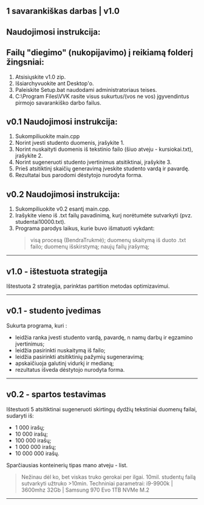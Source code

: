 ## 1 savarankiškas darbas | v1.0
## Naudojimosi instrukcija:

## Failų "diegimo" (nukopijavimo) į reikiamą folderį žingsniai:

1. Atsisiųskite v1.0 zip.
2. Išsiarchyvuokite ant Desktop'o.
3. Paleiskite Setup.bat naudodami administratoriaus teises.
4.  C:\Program Files\VVK rasite visus sukurtus/(vos ne vos) įgyvendintus pirmojo savarankiško darbo failus.

## v0.1 Naudojimosi instrukcija:

1. Sukompiliuokite main.cpp
2. Norint įvesti studento duomenis, įrašykite 1.
3. Norint nuskaityti duomenis iš tekstinio failo (šiuo atveju - kursiokai.txt), įrašykite 2.
4. Norint sugeneruoti studento įvertinimus atsitiktinai, įrašykite 3.
5. Prieš atsitiktinį skaičių generavimą įveskite studento vardą ir pavardę.
6. Rezultatai bus parodomi dėstytojo nurodyta forma.

## v0.2 Naudojimosi instrukcija:

1. Sukompiliuokite v0.2 esantį main.cpp.
2. Irašykite vieno iš .txt failų pavadinimą, kurį norėtumėte sutvarkyti (pvz. studentai10000.txt).
3. Programa parodys laikus, kurie buvo išmatuoti vykdant:
   > visą procesą (BendraTrukmė);
   > duomenų skaitymą iš duoto .txt failo;
   > duomenų išskirstymą;
   > naujų failų įrašymą;
____________________________________________________________
## v1.0 - ištestuota strategija
Ištestuota 2 strategija, parinktas partition metodas optimizavimui.
____________________________________________________________
## v0.1 - studento įvedimas
Sukurta programa, kuri :
- leidžia ranka įvesti studento vardą, pavardę, n namų darbų ir egzamino įvertinimus;
- leidžia pasirinkti nuskaitymą iš failo;
- leidžia pasirinkti atsitiktinių pažymių sugeneravimą;
- apskaičiuoja galutinį vidurkį ir medianą;
- rezultatus išveda dėstytojo nurodyta forma.

_____________________________________________________________
## v0.2 - spartos testavimas
Ištestuoti 5 atsitiktinai sugeneruoti skirtingų dydžių tekstiniai duomenų failai, sudaryti iš:
- 1 000 irašų;
- 10 000 irašų;
- 100 000 irašų;
- 1 000 000 irašų;
- 10 000 000 irašų.
  
Sparčiausias konteinerių tipas mano atveju - list.
> Nežinau dėl ko, bet viskas truko gerokai per ilgai. 10mil. studentų failą sutvarkyti užtruko >10min.
> Techniniai parametrai:
> i9-9900k | 3600mhz 32Gb | Samsung 970 Evo 1TB NVMe M.2
______________________________________________________________



